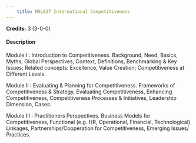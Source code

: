 ```yaml
---
    title: MSL827 International Competitiveness
---
```

**Credits:** 3 (3-0-0)



#### Description 
Module I : Introduction to Competitiveness. Background, Need, Basics, Myths; Global Perspectives, Context, Definitions, Benchmarking & Key Issues; Related concepts: Excellence, Value Creation; Competitiveness at Different Levels.

Module II : Evaluating & Planning for Competitiveness. Frameworks of Competitiveness & Strategy, Evaluating Competitiveness, Enhancing Competitiveness, Competitiveness Processes & Initiatives, Leadership Dimension, Cases.

Module III : Practitioners Perspectives. Business Models for Competitiveness, Functional (e.g. HR, Operational, Financial, Technological) Linkages, Partnerships/Cooperation for Competitiveness, Emerging Issues/ Practices.
